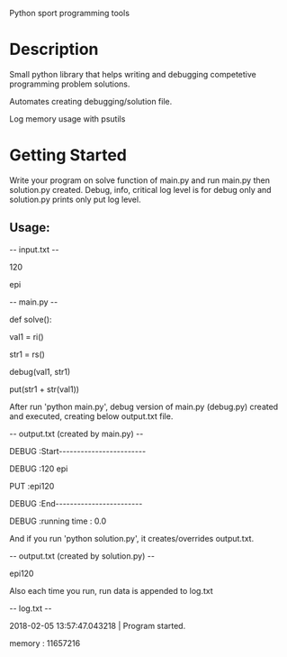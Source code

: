 Python sport programming tools

Description
===========

Small python library that helps writing and debugging competetive
programming problem solutions.

Automates creating debugging/solution file.

Log memory usage with psutils

Getting Started
===============

Write your program on solve function of main.py and run main.py then
solution.py created. Debug, info, critical log level is for debug only
and solution.py prints only put log level.

Usage:
------

\-- input.txt \--

120

epi

\-- main.py \--

def solve():

val1 = ri()

str1 = rs()

debug(val1, str1)

put(str1 + str(val1))

After run \'python main.py\', debug version of main.py (debug.py)
created and executed, creating below output.txt file.

\-- output.txt (created by main.py) \--

DEBUG :Start\-\-\-\-\-\-\-\-\-\-\-\-\-\-\-\-\-\-\-\-\-\-\--

DEBUG :120 epi

PUT :epi120

DEBUG :End\-\-\-\-\-\-\-\-\-\-\-\-\-\-\-\-\-\-\-\-\-\-\--

DEBUG :running time : 0.0

And if you run \'python solution.py\', it creates/overrides output.txt.

\-- output.txt (created by solution.py) \--

epi120

Also each time you run, run data is appended to log.txt

\-- log.txt \--

2018-02-05 13:57:47.043218 \| Program started.

memory : 11657216
